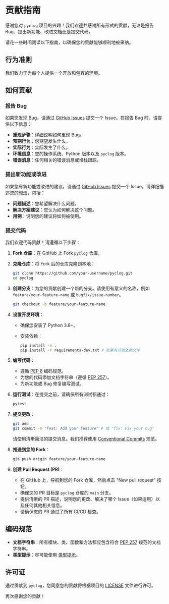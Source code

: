 # 贡献指南

感谢您对 `pyclog` 项目的兴趣！我们欢迎并感谢所有形式的贡献，无论是报告 Bug、提出新功能、改进文档还是提交代码。

请花一些时间阅读以下指南，以确保您的贡献能够顺利地被采纳。

## 行为准则

我们致力于为每个人提供一个开放和包容的环境。

## 如何贡献

### 报告 Bug

如果您发现 Bug，请通过 [GitHub Issues](https://github.com/Akanyi/pyclog/issues) 提交一个 Issue。在报告 Bug 时，请提供以下信息：

* **重现步骤**：详细说明如何重现 Bug。
* **预期行为**：您期望发生什么。
* **实际行为**：实际发生了什么。
* **环境信息**：您的操作系统、Python 版本以及 `pyclog` 版本。
* **错误消息**：任何相关的错误消息或堆栈跟踪。

### 提出新功能或改进

如果您有新功能或改进的建议，请通过 [GitHub Issues](https://github.com/Akanyi/pyclog/issues) 提交一个 Issue。请详细描述您的想法，包括：

* **问题描述**：您希望解决什么问题。
* **解决方案建议**：您认为如何解决这个问题。
* **用例**：说明您的建议将如何被使用。

### 提交代码

我们欢迎代码贡献！请遵循以下步骤：

1. **Fork 仓库**：在 GitHub 上 Fork `pyclog` 仓库。
2. **克隆仓库**：将 Fork 后的仓库克隆到本地：

    ```bash
    git clone https://github.com/your-username/pyclog.git
    cd pyclog
    ```

3. **创建分支**：为您的贡献创建一个新的分支。请使用有意义的名称，例如 `feature/your-feature-name` 或 `bugfix/issue-number`。

    ```bash
    git checkout -b feature/your-feature-name
    ```

4. **设置开发环境**：
    * 确保您安装了 Python 3.8+。
    * 安装依赖：

        ```bash
        pip install -e .
        pip install -r requirements-dev.txt # 如果有开发依赖文件
        ```

5. **编写代码**：
    * 遵循 [PEP 8](https://www.python.org/dev/peps/pep-0008/) 编码规范。
    * 为您的代码添加文档字符串（遵循 [PEP 257](https://www.python.org/dev/peps/pep-0257/)）。
    * 为新功能或 Bug 修复编写测试。
6. **运行测试**：在提交之前，请确保所有测试都通过：

    ```bash
    pytest
    ```

7. **提交更改**：

    ```bash
    git add .
    git commit -m "feat: Add your feature" # 或 "fix: Fix your bug"
    ```

    请使用清晰简洁的提交消息。我们推荐使用 [Conventional Commits](https://www.conventionalcommits.org/en/v1.0.0/) 规范。
8. **推送到您的 Fork**：

    ```bash
    git push origin feature/your-feature-name
    ```

9. **创建 Pull Request (PR)**：

    * 在 GitHub 上，导航到您的 Fork 仓库，然后点击 "New pull request" 按钮。
    * 确保您的 PR 目标是 `pyclog` 仓库的 `main` 分支。
    * 提供清晰的 PR 描述，说明您的更改、解决了哪个 Issue（如果适用）以及任何其他相关信息。
    * 请确保您的 PR 通过了所有 CI/CD 检查。

## 编码规范

* **文档字符串**：所有模块、类、函数和方法都应包含符合 [PEP 257](https://www.python.org/dev/peps/pep-0257/) 规范的文档字符串。
* **类型提示**：尽可能使用 [类型提示](https://docs.python.org/3/library/typing.html)。

## 许可证

通过贡献到 `pyclog`，您同意您的贡献将根据项目的 [LICENSE](LICENSE) 文件进行许可。

再次感谢您的贡献！
